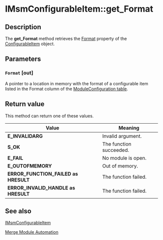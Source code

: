 # IMsmConfigurableItem::get_Format

## Description

The
**get_Format** method retrieves the
[Format](https://learn.microsoft.com/windows/desktop/Msi/configurableitem-format) property of the
[ConfigurableItem](https://learn.microsoft.com/windows/desktop/Msi/configurableitem-object) object.

## Parameters

### `Format` [out]

A pointer to a location in memory with the format of a configurable item listed in the Format column of the
[ModuleConfiguration table](https://learn.microsoft.com/windows/desktop/Msi/moduleconfiguration-table).

## Return value

This method can return one of these values.

| Value | Meaning |
| --- | --- |
| **E_INVALIDARG** | Invalid argument. |
| **S_OK** | The function succeeded. |
| **E_FAIL** | No module is open. |
| **E_OUTOFMEMORY** | Out of memory. |
| **ERROR_FUNCTION_FAILED as HRESULT** | The function failed. |
| **ERROR_INVALID_HANDLE as HRESULT** | The function failed. |

## See also

[IMsmConfigurableItem](https://learn.microsoft.com/windows/desktop/api/mergemod/nn-mergemod-imsmconfigurableitem)

[Merge Module Automation](https://learn.microsoft.com/windows/desktop/Msi/merge-module-automation)